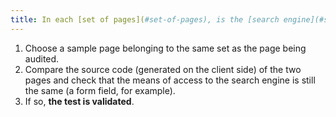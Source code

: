 ```yaml
---
title: In each [set of pages](#set-of-pages), is the [search engine](#search-engine-internal-to-a-website) accessible from identical functionality?
---
```


1. Choose a sample page belonging to the same set as the page being audited.
2. Compare the source code (generated on the client side) of the two pages and check that the means of access to the search engine is still the same (a form field, for example).
3. If so, **the test is validated**.
